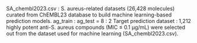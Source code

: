 SA_chembl2023.csv : S. aureus-related datasets (26,428 molecules) curated from ChEMBL23 database to build machine learning-based prediction models.
ag_train : ag_test = 8 : 2
Target prediction dataset : 1,212 highly potent anti-S. aureus compounds (MIC ≤ 0.1 μg/mL) were selected out from the dataset used for machine learning (SA_chembl2023.csv). 
